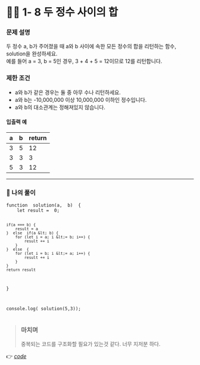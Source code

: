 <h1 id="👩‍💻-1--8-두-정수-사이의-합">👩‍💻 1- 8 두 정수 사이의 합</h1>
<h3 id="문제-설명">문제 설명</h3>
<p>두 정수 a, b가 주어졌을 때 a와 b 사이에 속한 모든 정수의 합을 리턴하는 함수, solution을 완성하세요.<br>
예를 들어 a = 3, b = 5인 경우, 3 + 4 + 5 = 12이므로 12를 리턴합니다.</p>
<h3 id="제한-조건">제한 조건</h3>
<ul>
<li>a와 b가 같은 경우는 둘 중 아무 수나 리턴하세요.</li>
<li>a와 b는 -10,000,000 이상 10,000,000 이하인 정수입니다.</li>
<li>a와 b의 대소관계는 정해져있지 않습니다.</li>
</ul>
<h4 id="입출력-예">입출력 예</h4>

<table>
<thead>
<tr>
<th>a</th>
<th>b</th>
<th>return</th>
</tr>
</thead>
<tbody>
<tr>
<td>3</td>
<td>5</td>
<td>12</td>
</tr>
<tr>
<td>3</td>
<td>3</td>
<td>3</td>
</tr>
<tr>
<td>5</td>
<td>3</td>
<td>12</td>
</tr>
</tbody>
</table><hr>
<h3 id="👤-나의-풀이">👤 나의 풀이</h3>
<pre class=" language-html"><code class="prism  language-html">function  solution(a,  b)  {
	let result =  0;
	
	if(a === b) {
		result = a
	}  else  if(a &lt; b) {
		for (let i = a; i &lt;= b; i++) {
			result += i
		}
	}  else  {
		for (let i = b; i &lt;= a; i++) {
			result += i
		}
	}
	return result
}

console.log( solution(5,3));
</code></pre>
<blockquote>
<h3 id="마치며">마치며</h3>
<p>중복되는 코드를 구조화할 필요가 있는것 같다. 너무 지저분 하다.</p>
</blockquote>
<p>👉 <a href="https://github.com/gay0ung/Algorithm/blob/master/PROGRAMMERS/LEVEL_01/%E2%9C%A8%20code-re/08_%EB%91%90%EC%A0%95%EC%88%98%20%EC%82%AC%EC%9D%B4%EC%9D%98%20%ED%95%A9.html"><em>code</em></a></p>

